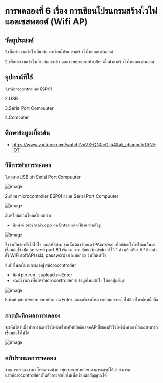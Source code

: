 # การทดลองที่ 6 เรื่อง การเขียนโปรแกรมสร้างไวไฟแอคเซสพอยต์ (Wifi AP)

## วัตถุประสงค์
1.เพื่อทำความเข้าใจเกี่ยวกับการเขียนโปรแกรมสร้างไวไฟแอคเซสพอยต์

2.เพื่อทำความเข้าใจเกี่ยวกับการทำงานของ microcontroller เมื่อนำมาสร้างไวไฟแอคเซสพอยต์

## อุปกรณ์ที่ใช้ 
1.microcontroller ESP01

2.USB

3.Serial Port Compuuter

4.Computer

## ศึกษาข้อมูลเบื้องต้น
* https://www.youtube.com/watch?v=VX-QNQcO-b4&ab_channel=TANI-IOT

## วิธีการทำการทดลอง
1.ต่อสาย USB เข้า Serial Port Compuuter 

![image](https://user-images.githubusercontent.com/80879788/112309445-e9996900-8cd5-11eb-8f4c-da72cbde1663.png)


2.เสียบ microcontroller ESP01 ลงบน Serial Port Compuuter

![image](https://user-images.githubusercontent.com/80879788/112309332-cd95c780-8cd5-11eb-91ec-f39c35bd417c.png)

3.เตรียมดาวน์โหลดโปรแกรม
  * พิมพ์ vi src/main.cpp กด Enter แสดงโปรแกรมดังรูป

![image](https://user-images.githubusercontent.com/80879788/112382349-5173a200-8d1e-11eb-80a3-6351907f6122.png)

ซึ่งจำเป็นต้องตั้งชื่อไวไฟ และรหัสผ่าน จากนั้นต้องกำหนด IPAddress เพื่อปล่อยไวไฟให้คนอื่นมาเชื่อมต่อได้ เปิด serverที่ port 80 เริ่มจากการเปลี่ยนเว็บเซิร์ฟเวอร์ไว้ 1 ตัว แล้วสร้าง AP ด้วยคำสั่ง WiFi.softAP(ssid, password) และบอก ip ว่าเป็นเท่าไร

4.อัปโหลดโปรแกรมเข้าสู่ microcontroller
  * พิมพ์ pio run -t upload กด Enter
  * ขณะที่ run เพื่อให้ microcontroller รับข้อมูลใหม่เข้าไป ให้กดปุ่มดังรูป

![image](https://user-images.githubusercontent.com/80879788/112379750-1e7bdf00-8d1b-11eb-84c6-0128585dde14.png)

5.พิมพ์ pio device monitor กด Enter และกดรีเซทใหม่ ทดสอบการหาไวไฟด้วยโทรศัพท์มือถือ

## การบันทึกผลการทดลอง
จะเห็นได้ว่าเมื่อทำการค้นหาไวไฟด้วยโทรศัพท์มือถือ เจอAP ชื่อของตัวไวไฟที่ตั้งค่าเอาไว้และสามารถเชื่อมต่อไวไฟได้

![image](https://user-images.githubusercontent.com/80879788/112384203-b3350b80-8d20-11eb-8091-997d854c53ce.png)

## อภิปรายผลการทดลอง
จากการทดลอง run โปรแกรมด้วย microcontroller สามารถสรุปได้ว่า สามารถนำmicrocontroller เป็นตัวกระจายไวไฟเพื่อเชื่อมต่อสัญญาณได้

